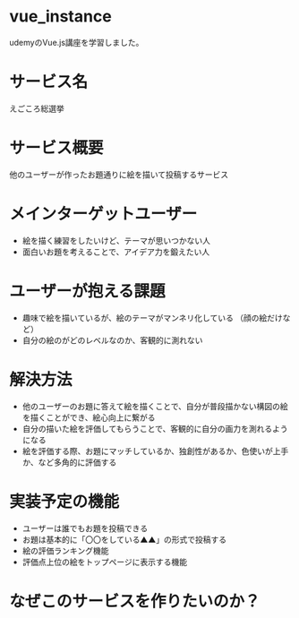 # vue_instance
udemyのVue.js講座を学習しました。

# サービス名
えごころ総選挙
# サービス概要
他のユーザーが作ったお題通りに絵を描いて投稿するサービス

# メインターゲットユーザー
- 絵を描く練習をしたいけど、テーマが思いつかない人
- 面白いお題を考えることで、アイデア力を鍛えたい人

# ユーザーが抱える課題
- 趣味で絵を描いているが、絵のテーマがマンネリ化している （顔の絵だけなど）
- 自分の絵のがどのレベルなのか、客観的に測れない

# 解決方法
- 他のユーザーのお題に答えて絵を描くことで、自分が普段描かない構図の絵を描くことができ、絵心向上に繋がる
- 自分の描いた絵を評価してもらうことで、客観的に自分の画力を測れるようになる
- 絵を評価する際、お題にマッチしているか、独創性があるか、色使いが上手か、など多角的に評価する

# 実装予定の機能
- ユーザーは誰でもお題を投稿できる
- お題は基本的に「〇〇をしている▲▲」の形式で投稿する
- 絵の評価ランキング機能
- 評価点上位の絵をトップページに表示する機能

# なぜこのサービスを作りたいのか？
